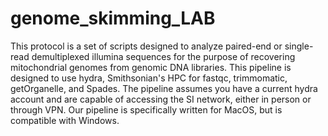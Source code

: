 # genome_skimming_LAB
This protocol is a set of scripts designed to analyze paired-end or single-read demultiplexed illumina sequences for the purpose of recovering mitochondrial genomes from genomic DNA libraries. This pipeline is designed to use hydra, Smithsonian's HPC for fastqc, trimmomatic, getOrganelle, and Spades. The pipeline assumes you have a current hydra account and are capable of accessing the SI network, either in person or through VPN. Our pipeline is specifically written for MacOS, but is compatible with Windows.